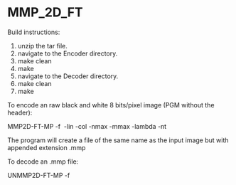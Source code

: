 # MMP_2D_FT
Build instructions:
1) unzip the tar file.
2) navigate to the Encoder directory.
3) make clean
4) make
5) navigate to the Decoder directory.
6) make clean
7) make

To encode an raw black and white 8 bits/pixel image (PGM without the header):

<path to encoder>MMP2D-FT-MP -f <image file> -lin <number of lines> -col <number of columns>
-nmax <number of lines of the largest block> -mmax <number of columns of the largest block>
-lambda <Lagrange multiplier value> -nt <number of threads to use>

The program will create a file of the same name as the input image but with appended extension .mmp

To decode an .mmp file:

<path to decoder>UNMMP2D-FT-MP -f <mmp file>
